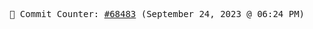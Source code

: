 <p align="center">
    <samp>
        📮 Commit Counter: <a href="https://github.com/Javascript-void0/Javascript-void0/commits/main">#68483</a> (September 24, 2023 @ 06:24 PM)
    </samp>
</p>